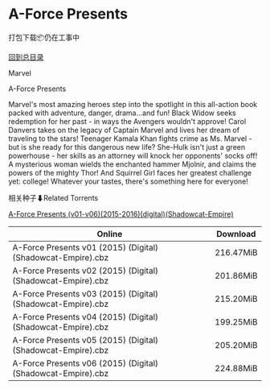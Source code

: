 # A-Force Presents

打包下载📦仍在工事中

[回到总目录](/Catalogs.md)

Marvel

A-Force Presents

 Marvel's most amazing heroes step into the spotlight in this all-action book packed with adventure, danger, drama...and fun! Black Widow seeks redemption for her past - in ways the Avengers wouldn't approve! Carol Danvers takes on the legacy of Captain Marvel and lives her dream of traveling to the stars! Teenager Kamala Khan fights crime as Ms. Marvel - but is she ready for this dangerous new life? She-Hulk isn't just a green powerhouse - her skills as an attorney will knock her opponents' socks off! A mysterious woman wields the enchanted hammer Mjolnir, and claims the powers of the mighty Thor! And Squirrel Girl faces her greatest challenge yet: college! Whatever your tastes, there's something here for everyone!





相关种子⬇Related Torrents

[A-Force Presents (v01-v06)(2015-2016)(digital)(Shadowcat-Empire)](https://github.com/alicewish/markdown/blob/master/torrent/A-Force-Presents--v01-v06--2015-2016--digital--Shadowcat-Empire.md)

Online | Download
--- | ---
A-Force Presents v01 (2015) (Digital) (Shadowcat-Empire).cbz | 216.47MiB
A-Force Presents v02 (2015) (Digital) (Shadowcat-Empire).cbz | 201.86MiB
A-Force Presents v03 (2015) (Digital) (Shadowcat-Empire).cbz | 215.20MiB
A-Force Presents v04 (2015) (Digital) (Shadowcat-Empire).cbz | 199.25MiB
A-Force Presents v05 (2015) (Digital) (Shadowcat-Empire).cbz | 205.20MiB
A-Force Presents v06 (2015) (Digital) (Shadowcat-Empire).cbz | 224.88MiB